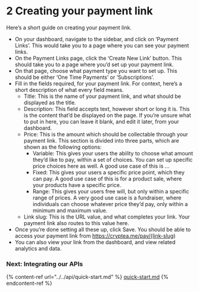 # 2 Creating your payment link

Here’s a short guide on creating your payment link.

* On your dashboard, navigate to the sidebar, and click on ‘Payment Links’. This would take you to a page where you can see your payment links.
* On the Payment Links page, click the ‘Create New Link’ button. This should take you to a page where you’d set up your payment link.
* On that page, choose what payment type you want to set up. This should be either ‘One Time Payments’ or ‘Subscriptions’.
* Fill in the fields required, for your payment link. For context, here’s a short description of what every field means.
  * Title: This is the name of your payment link, and what should be displayed as the title.
  * Description: This field accepts text, however short or long it is. This is the content that’d be displayed on the page. If you’re unsure what to put in here, you can leave it blank, and edit it later, from your dashboard.
  * Price: This is the amount which should be collectable through your payment link. This section is divided into three parts, which are shown as the following options:
    * Variable: This gives your users the ability to choose what amount they’d like to pay, within a set of choices. You can set up specific price choices here as well. A good use case of this is …
    * Fixed: This gives your users a specific price point, which they can pay. A good use case of this is for a product sale, where your products have a specific price.
    * Range: This gives your users free will, but only within a specific range of prices. A very good use case is a fundraiser, where individuals can choose whatever price they’d pay, only within a minimum and maximum value.
  * Link slug: This is the URL value, and what completes your link. Your payment link also routes to this value here.
* Once you’re done setting all these up, click Save. You should be able to access your payment link from https://cryptea.me/pay/{link-slug)
* You can also view your link from the dashboard, and view related analytics and data.

### Next: Integrating our APIs

{% content-ref url="../../api/quick-start.md" %}
[quick-start.md](../../api/quick-start.md)
{% endcontent-ref %}

